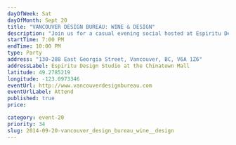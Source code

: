 ```yaml
---
dayOfWeek: Sat
dayOfMonth: Sept 20
title: "VANCOUVER DESIGN BUREAU: WINE & DESIGN"
description: "Join us for a casual evening social hosted at Espiritu Design Studio with refreshments to celebrate VDW! The event is an opportunity to share in creative conversation; perhaps you’ll find your next collaboration! "
startTime: 7:00 PM
endTime: 10:00 PM
type: Party
address: "130-288 East Georgia Street, Vancouver, BC, V6A 1Z6"
addressLabel: Espiritu Design Studio at the Chinatown Mall
latitude: 49.2785219
longitude: -123.0973346
eventUrl: http://www.vancouverdesignbureau.com
eventUrlLabel: Attend
published: true
price: 

category: event-20
priority: 34
slug: 2014-09-20-vancouver_design_bureau_wine__design
---
```

